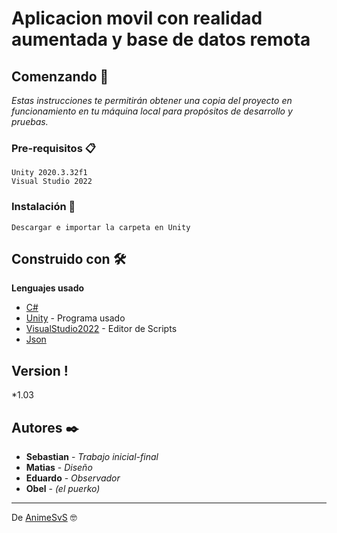 # Aplicacion movil con realidad aumentada y base de datos remota

## Comenzando 🚀

_Estas instrucciones te permitirán obtener una copia del proyecto en funcionamiento en tu máquina local para propósitos de desarrollo y pruebas._

### Pre-requisitos 📋

```
Unity 2020.3.32f1
Visual Studio 2022
```

### Instalación 🔧
```
Descargar e importar la carpeta en Unity
```
## Construido con 🛠️
**Lenguajes usado**
* [C#](https://docs.microsoft.com/en-us/dotnet/csharp/)
* [Unity](https://unity.com/) - Programa usado
* [VisualStudio2022](https://visualstudio.microsoft.com/es/) - Editor de Scripts
* [Json](https://www.json.org/json-en.html)

## Version !
*1.03

## Autores ✒️
* **Sebastian** - *Trabajo inicial-final*
* **Matias** - *Diseño*
* **Eduardo** - *Observador*
* **Obel** - *(el puerko)*




---
De [AnimeSvS]([https://github.com/Villanuevand](https://github.com/AnimeSvS)) 🤓
